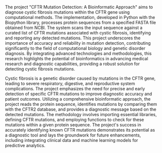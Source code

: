 The project "CFTR Mutation Detection: A Bioinformatic Approach" aims to diagnose cystic fibrosis mutations within the CFTR gene using computational methods. The implementation, developed in Python with the Biopython library, processes protein sequences from a specified FASTA file obtained from NCBI. The system scans the input sequence against a curated list of CFTR mutations associated with cystic fibrosis, identifying and reporting any detected mutations. This project underscores the importance of accuracy and reliability in mutation detection, contributing significantly to the field of computational biology and genetic disorder diagnosis. By integrating advanced technologies and methodologies, this research highlights the potential of bioinformatics in advancing medical research and diagnostic capabilities, providing a robust solution for detecting cystic fibrosis mutations.

Cystic fibrosis is a genetic disorder caused by mutations in the CFTR gene, leading to severe respiratory, digestive, and reproductive system complications. The project emphasizes the need for precise and early detection of specific CFTR mutations to improve diagnostic accuracy and patient outcomes. Utilizing a comprehensive bioinformatic approach, the project reads the protein sequence, identifies mutations by comparing them with the CFTR2 database, and provides a diagnostic message based on the detected mutations. The methodology involves importing essential libraries, defining CFTR mutations, and employing functions to check for these mutations within a given protein sequence. The project's success in accurately identifying known CFTR mutations demonstrates its potential as a diagnostic tool and lays the groundwork for future enhancements, including integrating clinical data and machine learning models for predictive analytics.
